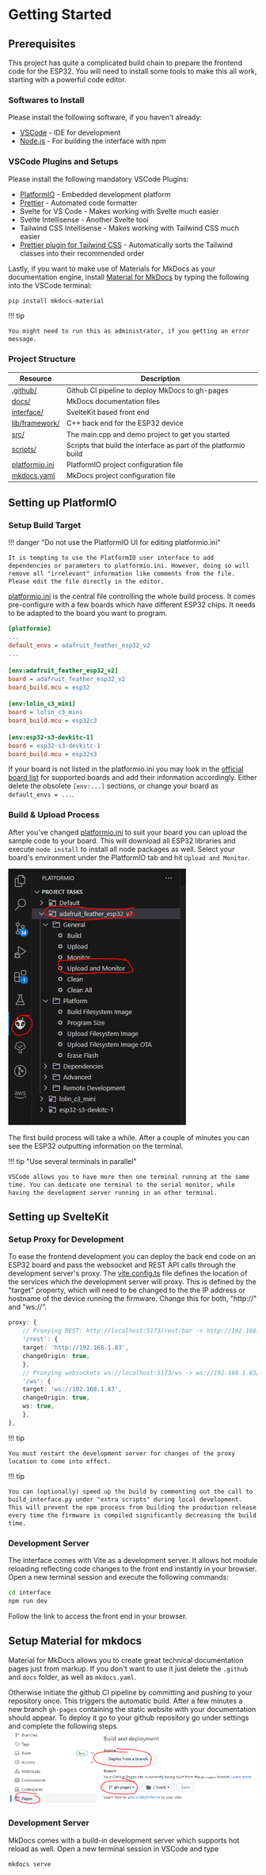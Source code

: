 # Getting Started

## Prerequisites

This project has quite a complicated build chain to prepare the frontend code for the ESP32. You will need to install some tools to make this all work, starting with a powerful code editor.

### Softwares to Install

Please install the following software, if you haven't already:

- [VSCode](https://code.visualstudio.com/) - IDE for development
- [Node.js](https://nodejs.org) - For building the interface with npm

### VSCode Plugins and Setups

Please install the following mandatory VSCode Plugins:

- [PlatformIO](https://platformio.org/) - Embedded development platform
- [Prettier](https://prettier.io/) - Automated code formatter
- Svelte for VS Code - Makes working with Svelte much easier
- Svelte Intellisense - Another Svelte tool
- Tailwind CSS Intellisense - Makes working with Tailwind CSS much easier
- [Prettier plugin for Tailwind CSS](https://github.com/tailwindlabs/prettier-plugin-tailwindcss) - Automatically sorts the Tailwind classes into their recommended order

Lastly, if you want to make use of Materials for MkDocs as your documentation engine, install [Material for MkDocs](https://squidfunk.github.io/mkdocs-material/) by typing the following into the VSCode terminal:

```bash
pip install mkdocs-material
```

!!! tip

    You might need to run this as administrator, if you getting an error message.

### Project Structure

| Resource                                                                               | Description                                                      |
| -------------------------------------------------------------------------------------- | ---------------------------------------------------------------- |
| [.github/](https://github.com/theelims/ESP32-sveltekit/blob/main/.github)              | Github CI pipeline to deploy MkDocs to gh-pages                  |
| [docs/](https://github.com/theelims/ESP32-sveltekit/blob/main/docs)                    | MkDocs documentation files                                       |
| [interface/](https://github.com/theelims/ESP32-sveltekit/blob/main/interface)          | SvelteKit based front end                                        |
| [lib/framework/](https://github.com/theelims/ESP32-sveltekit/blob/main/lib/framework)  | C++ back end for the ESP32 device                                |
| [src/](https://github.com/theelims/ESP32-sveltekit/blob/main/src)                      | The main.cpp and demo project to get you started                 |
| [scripts/](https://github.com/theelims/ESP32-sveltekit/tree/main/scripts)              | Scripts that build the interface as part of the platformio build |
| [platformio.ini](https://github.com/theelims/ESP32-sveltekit/blob/main/platformio.ini) | PlatformIO project configuration file                            |
| [mkdocs.yaml](https://github.com/theelims/ESP32-sveltekit/blob/main/mkdosc.yaml)       | MkDocs project configuration file                                |

## Setting up PlatformIO

### Setup Build Target

!!! danger "Do not use the PlatformIO UI for editing platformio.ini"

    It is tempting to use the PlatformIO user interface to add dependencies or parameters to platformio.ini. However, doing so will remove all "irrelevant" information like comments from the file. Please edit the file directly in the editor.

[platformio.ini](https://github.com/theelims/ESP32-sveltekit/blob/main/platformio.ini) is the central file controlling the whole build process. It comes pre-configure with a few boards which have different ESP32 chips. It needs to be adapted to the board you want to program.

```ini
[platformio]
...
default_envs = adafruit_feather_esp32_v2
...

[env:adafruit_feather_esp32_v2]
board = adafruit_feather_esp32_v2
board_build.mcu = esp32

[env:lolin_c3_mini]
board = lolin_c3_mini
board_build.mcu = esp32c3

[env:esp32-s3-devkitc-1]
board = esp32-s3-devkitc-1
board_build.mcu = esp32s3
```

If your board is not listed in the platformio.ini you may look in the [official board list](https://docs.platformio.org/en/latest/boards/index.html#espressif-32) for supported boards and add their information accordingly. Either delete the obsolete `[env:...]` sections, or change your board as `default_envs = ...`.

### Build & Upload Process

After you've changed [platformio.ini](https://github.com/theelims/ESP32-sveltekit/blob/main/platformio.ini) to suit your board you can upload the sample code to your board. This will download all ESP32 libraries and execute `node install` to install all node packages as well. Select your board's environment under the PlatformIO tab and hit `Upload and Monitor`.

![PIO Build](media/PIO-upload.png)

The first build process will take a while. After a couple of minutes you can see the ESP32 outputting information on the terminal.

!!! tip "Use several terminals in parallel"

    VSCode allows you to have more then one terminal running at the same time. You can dedicate one terminal to the serial monitor, while having the development server running in an other terminal.

## Setting up SvelteKit

### Setup Proxy for Development

To ease the frontend development you can deploy the back end code on an ESP32 board and pass the websocket and REST API calls through the development server's proxy.
The [vite.config.ts](https://github.com/theelims/ESP32-sveltekit/blob/main/interface/vite.config.ts) file defines the location of the services which the development server will proxy. This is defined by the "target" property, which will need to be changed to the the IP address or hostname of the device running the firmware. Change this for both, "http://" and "ws://".

```ts
proxy: {
    // Proxying REST: http://localhost:5173/rest/bar -> http://192.168.1.83/rest/bar
    '/rest': {
    target: 'http://192.168.1.83',
    changeOrigin: true,
    },
    // Proxying websockets ws://localhost:5173/ws -> ws://192.168.1.83/ws
    '/ws': {
    target: 'ws://192.168.1.83',
    changeOrigin: true,
    ws: true,
    },
},
```

!!! tip

    You must restart the development server for changes of the proxy location to come into effect.

!!! tip

    You can (optionally) speed up the build by commenting out the call to build_interface.py under "extra scripts" during local development. This will prevent the npm process from building the production release every time the firmware is compiled significantly decreasing the build time.

### Development Server

The interface comes with Vite as a development server. It allows hot module reloading reflecting code changes to the front end instantly in your browser. Open a new terminal session and execute the following commands:

```bash
cd interface
npm run dev
```

Follow the link to access the front end in your browser.

## Setup Material for mkdocs

Material for MkDocs allows you to create great technical documentation pages just from markup. If you don't want to use it just delete the `.github` and `docs` folder, as well as `mkdocs.yaml`.

Otherwise initiate the github CI pipeline by committing and pushing to your repository once. This triggers the automatic build. After a few minutes a new branch `gh-pages` containing the static website with your documentation should appear. To deploy it go to your github repository go under settings and complete the following steps.
![Deploy on gh-pages](media/mkdocs_gh-pages.PNG)

### Development Server

MkDocs comes with a build-in development server which supports hot reload as well. Open a new terminal session in VSCode and type

```
mkdocs serve
```
